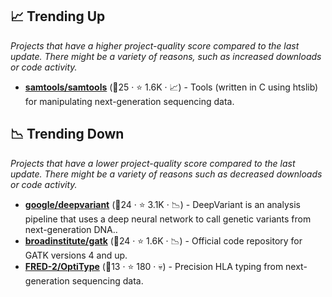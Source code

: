 ## 📈 Trending Up

_Projects that have a higher project-quality score compared to the last update. There might be a variety of reasons, such as increased downloads or code activity._

- <b><a href="https://github.com/samtools/samtools">samtools/samtools</a></b> (🥇25 ·  ⭐ 1.6K · 📈) - Tools (written in C using htslib) for manipulating next-generation sequencing data.

## 📉 Trending Down

_Projects that have a lower project-quality score compared to the last update. There might be a variety of reasons such as decreased downloads or code activity._

- <b><a href="https://github.com/google/deepvariant">google/deepvariant</a></b> (🥇24 ·  ⭐ 3.1K · 📉) - DeepVariant is an analysis pipeline that uses a deep neural network to call genetic variants from next-generation DNA..
- <b><a href="https://github.com/broadinstitute/gatk">broadinstitute/gatk</a></b> (🥇24 ·  ⭐ 1.6K · 📉) - Official code repository for GATK versions 4 and up.
- <b><a href="https://github.com/FRED-2/OptiType">FRED-2/OptiType</a></b> (🥈13 ·  ⭐ 180 · 💀) - Precision HLA typing from next-generation sequencing data.


